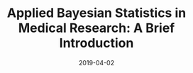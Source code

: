 ---
abstract:
address:
  city: Hanoi
  country: Vietnam
  postcode: "100000"
  region: 
  street: 
all_day: false
authors: 
  - admin
date: "2019-04-02"
date_end: "2019-04-07"
event: International Conference on Applied Probability and Statistics (CAPS 2019)
event_url: https://caps2019.viasm.edu.vn/
featured: false
image:
  caption: ''
  focal_point: Right
links:
- icon:
  icon_pack:
  name:
  url: https://caps2019.viasm.edu.vn/
location: Vietnam Institute for Advanced Study in Mathematics
projects:
- 
publishDate: "2019-04-02"
slides:
summary: Oral presentation 
tags: []
title: "Applied Bayesian Statistics in Medical Research: A Brief Introduction"
url_code: ""
url_pdf: ""
url_slides: ""
url_video: ""
---